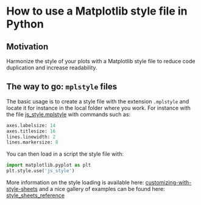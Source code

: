How to use a Matplotlib style file in Python
=====

## Motivation

Harmonize the style of your plots with a Matplotlib style file to reduce code duplication and increase readability.

## The way to go: `mplstyle` files

The basic usage is to create a style file with the extension `.mplstyle` and locate it for instance in the local folder where you work.
For instance with the file [js_style.mplstyle](./js_style.mplstyle) with commands such as:

```python
axes.labelsize: 14
axes.titlesize: 16
lines.linewidth: 2
lines.markersize: 8
```

You can then load in a script the style file with:

```python
import matplotlib.pyplot as plt
plt.style.use('js_style')
```

More information on the style loading is available here: [customizing-with-style-sheets](https://matplotlib.org/stable/tutorials/introductory/customizing.html#customizing-with-style-sheets) and a nice gallery of examples can be found here: [style_sheets_reference](https://matplotlib.org/stable/gallery/style_sheets/style_sheets_reference.html)
